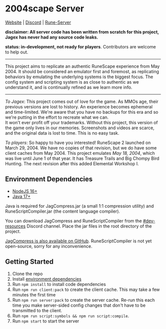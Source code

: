 # 2004scape Server

[Website](https://2004scape.org) | [Discord](https://discord.gg/hN3tHUmZEN) | [Rune-Server](https://www.rune-server.ee/runescape-development/rs2-server/projects/701698-lost-city-225-emulation.html)

**disclaimer: All server code has been written from scratch for this project, Jagex has never had any source code leaks.**

**status: in-development, not ready for players**. Contributors are welcome to help out.

---

This project aims to replicate an authentic RuneScape experience from May 2004. It should be considered an emulator first and foremost, as replicating behaviors by emulating the underlying systems is the biggest focus. The config system and scripting system is as close to authentic as we understand it, and is continually refined as we learn more info.

---

*To Jagex*: This project comes out of love for the game. As MMOs age, their previous versions are lost to history. An experience becomes ephemeral and time-limited. We're aware that you have no backups for this era and so we're putting in the effort to recreate what we can.  
It won't ever profit off your trademarks. Without this project, this version of the game only lives in our memories. Screenshots and videos are scarce, and the original data is lost to time. This is no easy task.

*To players*: So happy to have you interested! RuneScape 2 launched on March 29, 2004. We have no copies of that revision, but we do have some client caches from May 2004. This project emulates *May 18, 2004*, which was live until June 1 of that year. It has Treasure Trails and Big Chompy Bird Hunting. The next revision after this added Elemental Workshop I.

## Environment Dependencies

- [NodeJS 16+](https://nodejs.org/en)
- [Java 17+](https://adoptium.net/)

Java is required for JagCompress.jar (a small 1:1 compression utility) and RuneScriptCompiler.jar (the content language compiler).

You can download JagCompress and RuneScriptCompiler from the [#dev-resources](https://discord.com/channels/953326730632904844/1125601647574396978) Discord channel. Place the jar files in the root directory of the project.  

[JagCompress is also available on GitHub](https://github.com/2004scape/JagCompress/releases). RuneScriptCompiler is not yet open-source, sorry for any inconvenience.

## Getting Started

1. Clone the repo
2. Install [environment dependencies](#environment-dependencies)
3. Run `npm install` to install code dependencies
4. Run `npm run client:pack` to create the client cache. This may take a few minutes the first time
4. Run `npm run server:pack` to create the server cache. Re-run this each time you make server-sided config changes that don't have to be transmitted to the client.
5. Run `npm run script:symbols && npm run script:compile`.
6. Run `npm start` to start the server
